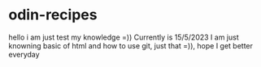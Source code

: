 # odin-recipes
hello i am just test my knowledge =))
Currently is 15/5/2023
I am just knowning basic of html and how to use git, just that =)), hope I get better everyday